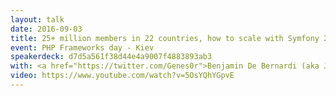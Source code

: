 ```yaml
---
layout: talk
date: 2016-09-03
title: 25+ million members in 22 countries, how to scale with Symfony 2?
event: PHP Frameworks day - Kiev
speakerdeck: d7d5a561f38d44e4a9007f4883893ab3
with: <a href="https://twitter.com/Genes0r">Benjamin De Bernardi (aka Junior)</a>
video: https://www.youtube.com/watch?v=5OsYQhYGpvE
---
```

